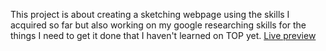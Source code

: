 This project is about creating a sketching webpage using the skills I acquired so far but also working on my google researching skills for the things I need to get it done that I haven't learned on TOP yet.
[Live preview](https://consistencyincarnate.github.io/Etch-a-Sketch/)